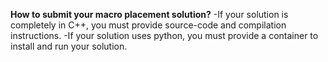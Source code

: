**How to submit your macro placement solution?**
-If your solution is completely in C++, you must provide source-code and compilation instructions.
-If your solution uses python, you must provide a container to install and run your solution.
